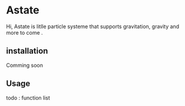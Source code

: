 # Astate

Hi, Astate is litlle particle systeme that supports gravitation, gravity and more to come .

## installation 

Comming soon

## Usage 

todo : function list
